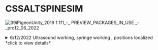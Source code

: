 # CSSALTSPINESIM

![39iPigeonUnity_2019 1 1f1_-_ PREVIEW_PACKAGES_IN_USE _-_pro12_06_2022](https://user-images.githubusercontent.com/89361982/173229976-fa6cf115-b7a6-4a3c-b3a4-0cb7265194f6.gif)
<details>
<summary>
6/12/2022 Ultrasound working, syringe working , positions localized *click to view details*
</summary>
  
- ### Modifed versions of spine block needle and probe added and aligned
  - orgins alligned in blender, currently i believe there is no way to do it easily in unity
  - i would suggest rotations and and positions be standardized to 0,0,0 and mesh orgins be set to center of volume for easier alignment
- Replaced default ultrasound probe with ultrasound pressure prefab
- updated raycast controller no longer needs tags works based on script objects
- ### raycast controller now triggers ultrasound visualization when it detects a collision
  - works by turning off ultrasound materials when not in contact
  - added oncolision boolean to turn off and on by default it is off
  - raycast controller influences classes in SMARTS_SDK.Ultrasound;
  - it may be worth considering including the source code for for the SMARTS-SDK.dll file maybe as a text file to avoid any conflicts 
  - currently the only way to see whats inside is by using a decompiler such as dotpeek
- added bone ultrasound material and meshcolider to spinal block
- added skin layer to skin on spinal block
- added ultrasound matrial to needle
- added needle point collision detection
</details>
